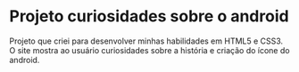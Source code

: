 # Projeto curiosidades sobre o android

Projeto que criei para desenvolver minhas habilidades em HTML5 e CSS3. O site mostra ao usuário curiosidades sobre a história e criação do ícone do android.
